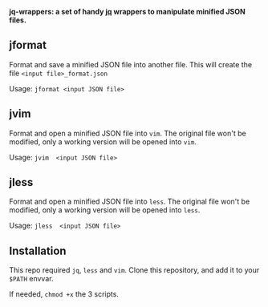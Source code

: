 **jq-wrappers: a set of handy [jq](https://stedolan.github.io/jq/) wrappers to manipulate minified JSON files.**


## jformat

Format and save a minified JSON file into another file.
This will create the file `<input file>_format.json`

Usage: `jformat <input JSON file>`

## jvim

Format and open a minified JSON file into `vim`. The original file won't be
modified, only a working version will be opened into `vim`.

Usage: `jvim  <input JSON file>`

## jless

Format and open a minified JSON file into `less`. The original file won't be
modified, only a working version will be opened into `less`.

Usage: `jless  <input JSON file>`


## Installation

This repo required `jq`, `less` and `vim`. 
Clone this repository, and add it to your `$PATH` envvar.

If needed, `chmod +x` the 3 scripts.